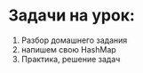 # Задачи на урок:
1. Разбор домашнего задания
2. напишем свою HashMap
3. Практика, решение задач






